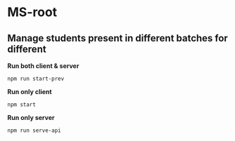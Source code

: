 # MS-root

## Manage students present in different batches for different

**Run both client & server**
```
npm run start-prev
```
**Run only client**
```
npm start
```
**Run only server**
```
npm run serve-api
```
